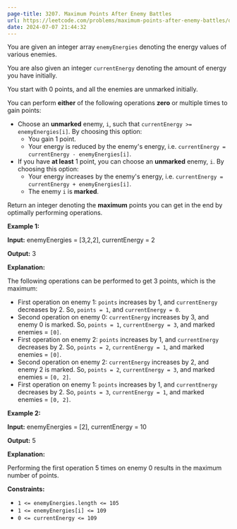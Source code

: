 ```yaml
---
page-title: 3207. Maximum Points After Enemy Battles
url: https://leetcode.com/problems/maximum-points-after-enemy-battles/description/
date: 2024-07-07 21:44:32
---
```

You are given an integer array `enemyEnergies` denoting the energy values of various enemies.

You are also given an integer `currentEnergy` denoting the amount of energy you have initially.

You start with 0 points, and all the enemies are unmarked initially.

You can perform **either** of the following operations **zero** or multiple times to gain points:

-   Choose an **unmarked** enemy, `i`, such that `currentEnergy >= enemyEnergies[i]`. By choosing this option:
    -   You gain 1 point.
    -   Your energy is reduced by the enemy's energy, i.e. `currentEnergy = currentEnergy - enemyEnergies[i]`.
-   If you have **at least** 1 point, you can choose an **unmarked** enemy, `i`. By choosing this option:
    -   Your energy increases by the enemy's energy, i.e. `currentEnergy = currentEnergy + enemyEnergies[i]`.
    -   The enemy `i` is **marked**.

Return an integer denoting the **maximum** points you can get in the end by optimally performing operations.

**Example 1:**

**Input:** enemyEnergies = \[3,2,2\], currentEnergy = 2

**Output:** 3

**Explanation:**

The following operations can be performed to get 3 points, which is the maximum:

-   First operation on enemy 1: `points` increases by 1, and `currentEnergy` decreases by 2. So, `points = 1`, and `currentEnergy = 0`.
-   Second operation on enemy 0: `currentEnergy` increases by 3, and enemy 0 is marked. So, `points = 1`, `currentEnergy = 3`, and marked enemies = `[0]`.
-   First operation on enemy 2: `points` increases by 1, and `currentEnergy` decreases by 2. So, `points = 2`, `currentEnergy = 1`, and marked enemies = `[0]`.
-   Second operation on enemy 2: `currentEnergy` increases by 2, and enemy 2 is marked. So, `points = 2`, `currentEnergy = 3`, and marked enemies = `[0, 2]`.
-   First operation on enemy 1: `points` increases by 1, and `currentEnergy` decreases by 2. So, `points = 3`, `currentEnergy = 1`, and marked enemies = `[0, 2]`.

**Example 2:**

**Input:** enemyEnergies = \[2\], currentEnergy = 10

**Output:** 5

**Explanation:**

Performing the first operation 5 times on enemy 0 results in the maximum number of points.

**Constraints:**

-   `1 <= enemyEnergies.length <= 105`
-   `1 <= enemyEnergies[i] <= 109`
-   `0 <= currentEnergy <= 109`